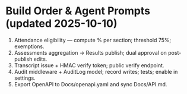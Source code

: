 # Build Order & Agent Prompts (updated 2025-10-10)

1) Attendance eligibility — compute % per section; threshold 75%; exemptions.
2) Assessments aggregation → Results publish; dual approval on post-publish edits.
3) Transcript issue + HMAC verify token; public verify endpoint.
4) Audit middleware + AuditLog model; record writes; tests; enable in settings.
5) Export OpenAPI to Docs/openapi.yaml and sync Docs/API.md.
